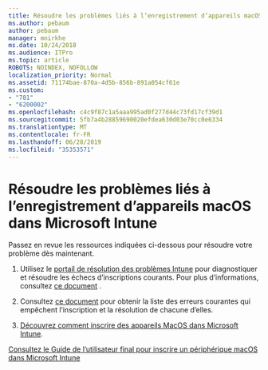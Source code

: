 ```yaml
---
title: Résoudre les problèmes liés à l’enregistrement d’appareils macOS dans Microsoft Intune
ms.author: pebaum
author: pebaum
manager: mnirkhe
ms.date: 10/24/2018
ms.audience: ITPro
ms.topic: article
ROBOTS: NOINDEX, NOFOLLOW
localization_priority: Normal
ms.assetid: 71174bae-870a-4d5b-856b-891a054cf61e
ms.custom:
- "781"
- "6200002"
ms.openlocfilehash: c4c9f87c1a5aaa995ad0f277d44c73fd17cf39d1
ms.sourcegitcommit: 5fb7a4b28859690020efdea630d03e70cc0e6334
ms.translationtype: MT
ms.contentlocale: fr-FR
ms.lasthandoff: 06/28/2019
ms.locfileid: "35353571"
---
```

# <a name="troubleshoot-issues-with-enrolling-macos-devices-in-microsoft-intune"></a>Résoudre les problèmes liés à l’enregistrement d’appareils macOS dans Microsoft Intune

Passez en revue les ressources indiquées ci-dessous pour résoudre votre problème dès maintenant.
  
1. Utilisez le [portail de résolution des problèmes Intune](https://devicemanagement.microsoft.com/#blade/Microsoft_Intune_DeviceSettings/TroubleshootBlade) pour diagnostiquer et résoudre les échecs d’inscriptions courants. Pour plus d’informations, consultez [ce document](https://docs.microsoft.com/intune/help-desk-operators) .

2. Consultez [ce document](https://docs.microsoft.com/intune-classic/troubleshoot/troubleshoot-device-enrollment-in-intune) pour obtenir la liste des erreurs courantes qui empêchent l’inscription et la résolution de chacune d’elles.

3. [Découvrez comment inscrire des appareils MacOS dans Microsoft Intune](https://docs.microsoft.com/intune/macos-enroll).

[Consultez le Guide de l’utilisateur final pour inscrire un périphérique macOS dans Microsoft Intune](https://docs.microsoft.com/intune-user-help/enroll-your-device-in-intune-macos-cp)
  